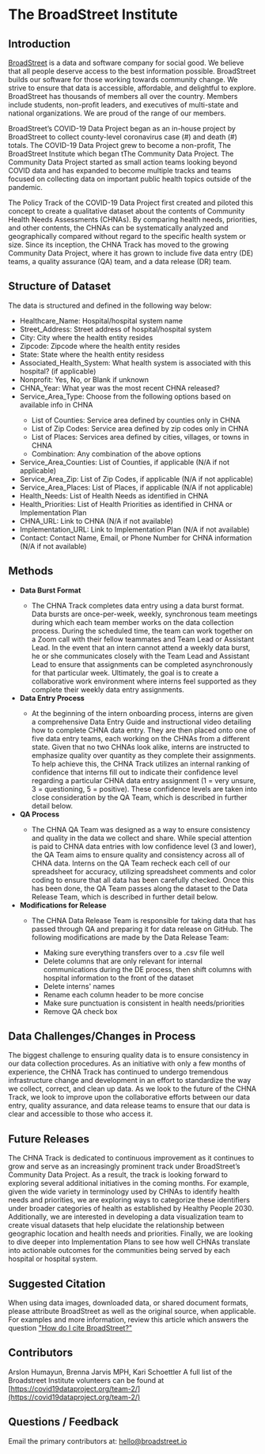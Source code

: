 The BroadStreet Institute
====================

## Introduction

[BroadStreet](http://www.broadstreet.io) is a data and software company for social good. We believe that all people deserve access to the best information possible. BroadStreet builds our software for those working towards community change. We strive to ensure that data is accessible, affordable, and delightful to explore. BroadStreet has thousands of members all over the country. Members include students, non-profit leaders, and executives of multi-state and national organizations. We are proud of the range of our members.

BroadStreet’s COVID-19 Data Project began as an in-house project by BroadStreet to collect county-level coronavirus case (#) and death (#) totals. The COVID-19 Data Project grew to become a non-profit, The BroadStreet Institute which began tThe Community Data Project. The Community Data Project  started as small action teams looking beyond COVID data and has expanded to become multiple tracks and teams focused on collecting data on important public health topics outside of the pandemic.

The Policy Track of the COVID-19 Data Project first created and piloted this concept to create a qualitative dataset about the contents of Community Health Needs Assessments (CHNAs). By comparing health needs, priorities, and other contents, the CHNAs can be systematically analyzed and geographically compared without regard to the specific health system or size. Since its inception, the CHNA Track has moved to the growing Community Data Project, where it has grown to include five data entry (DE) teams, a quality assurance (QA) team, and a data release (DR) team.

## Structure of Dataset

The data is structured and defined in the following way below:
<ul>
<li>Healthcare_Name: Hospital/hospital system name</li>
<li>Street_Address: Street address of hospital/hospital system</li>
<li>City: City where the health entity resides</li>
<li>Zipcode: Zipcode where the health entity resides</li>
<li>State: State where the health entity residess</li>
<li>Associated_Health_System: What health system is associated with this hospital? (if applicable)</li>
<li>Nonprofit: Yes, No, or Blank if unknown</li>
<li>CHNA_Year: What year was the most recent CHNA released?</li>
<li>Service_Area_Type: Choose from the following options based on available info in CHNA</li>
<ul style="list-style-type:circle;">
<li>List of Counties: Service area defined by counties only in CHNA</li>
<li>List of Zip Codes: Service area defined by zip codes only in CHNA</li>
<li>List of Places: Services area defined by cities, villages, or towns in CHNA</li>
<li>Combination: Any combination of the above options</li></ul>
<li>Service_Area_Counties: List of Counties, if applicable (N/A if not applicable)</li>
<li>Service_Area_Zip: List of Zip Codes, if applicable (N/A if not applicable)</li>
<li>Service_Area_Places: List of Places, if applicable (N/A if not applicable)</li>
<li>Health_Needs: List of Health Needs as identified in CHNA</li>
<li>Health_Priorities: List of Health Priorities as identified in CHNA or Implementation Plan</li>
<li>CHNA_URL: Link to CHNA (N/A if not available)</li>
<li>Implementation_URL: Link to Implementation Plan (N/A if not available)</li>
<li>Contact: Contact Name, Email, or Phone Number for CHNA information (N/A if not available)</li>
</ul>


## Methods
<ul><li><strong>Data Burst Format</strong></li>
<ul style="list-style-type:circle;"><li>The CHNA Track completes data entry using a data burst format. Data bursts are once-per-week, weekly, synchronous team meetings during which each team member works on the data collection process. During the scheduled time, the team can work together on a Zoom call with their fellow teammates and Team Lead or Assistant Lead. In the event that an intern cannot attend a weekly data burst, he or she communicates closely with the Team Lead and Assistant Lead to ensure that assignments can be completed asynchronously for that particular week. Ultimately, the goal is to create a collaborative work environment where interns feel supported as they complete their weekly data entry assignments.</li></ul>
<li><strong>Data Entry Process</strong></li>
<ul style="list-style-type:circle;"><li>At the beginning of the intern onboarding process, interns are given a comprehensive Data Entry Guide and instructional video detailing how to complete CHNA data entry. They are then placed onto one of five data entry teams, each working on the CHNAs from a different state. Given that no two CHNAs look alike, interns are instructed to emphasize quality over quantity as they complete their assignments. To help achieve this, the CHNA Track utilizes an internal ranking of confidence that interns fill out to indicate their confidence level regarding a particular CHNA data entry assignment (1 = very unsure, 3 = questioning, 5 = positive). These confidence levels are taken into close consideration by the QA Team, which is described in further detail below.</li></ul>
<li><strong>QA Process</strong></li>
<ul style="list-style-type:circle;"><li>The CHNA QA Team was designed as a way to ensure consistency and quality in the data we collect and share. While special attention is paid to CHNA data entries with low confidence level (3 and lower), the QA Team aims to ensure quality and consistency across all of CHNA data. Interns on the QA Team recheck each cell of our spreadsheet for accuracy, utilizing spreadsheet comments and color coding to ensure that all data has been carefully checked. Once this has been done, the QA Team passes along the dataset to the Data Release Team, which is described in further detail below.</li></ul>
<li><strong>Modifications for Release</strong></li>
<ul style="list-style-type:circle;"><li>The CHNA Data Release Team is responsible for taking data that has passed through QA and preparing it for data release on GitHub. The following modifications are made by the Data Release Team:</li>
<ul style=”list-style-type:square;”>
<li>Making sure everything transfers over to a .csv file well</li>
<li>Delete columns that are only relevant for internal communications during the DE process, then shift columns with hospital information to the front of the dataset</li>
<li>Delete interns' names</li>
<li>Rename each column header to be more concise</li>
<li>Make sure punctuation is consistent in health needs/priorities</li>
<li>Remove QA check box</li>
</ul></ul></ul>

## Data Challenges/Changes in Process

The biggest challenge to ensuring quality data is to ensure consistency in our data collection procedures. As an initiative with only a few months of experience, the CHNA Track has continued to undergo tremendous infrastructure change and development in an effort to standardize the way we collect, correct, and clean up data. As we look to the future of the CHNA Track, we look to improve upon the collaborative efforts between our data entry, quality assurance, and data release teams to ensure that our data is clear and accessible to those who access it.

## Future Releases

The CHNA Track is dedicated to continuous improvement as it continues to grow and serve as an increasingly prominent track under BroadStreet’s Community Data Project. As a result, the track is looking forward to exploring several additional initiatives in the coming months. For example, given the wide variety in terminology used by CHNAs to identify health needs and priorities, we are exploring ways to categorize these identifiers under broader categories of health as established by Healthy People 2030. Additionally, we are interested in developing a data visualization team to create visual datasets that help elucidate the relationship between geographic location and health needs and priorities. Finally, we are looking to dive deeper into Implementation Plans to see how well CHNAs translate into actionable outcomes for the communities being served by each hospital or hospital system.

## Suggested Citation
When using data images, downloaded data, or shared document formats, please attribute BroadStreet as well as the original source, when applicable. For examples and more information, review this article which answers the question ["How do I cite BroadStreet?"](https://help.broadstreet.io/article/citations/)


## Contributors

Arslon Humayun, Brenna Jarvis MPH, Kari Schoettler
A full list of the Broadstreet Institute volunteers can be found at [https://covid19dataproject.org/team-2/](https://covid19dataproject.org/team-2/)

## Questions / Feedback

Email the primary contributors at: hello@broadstreet.io
